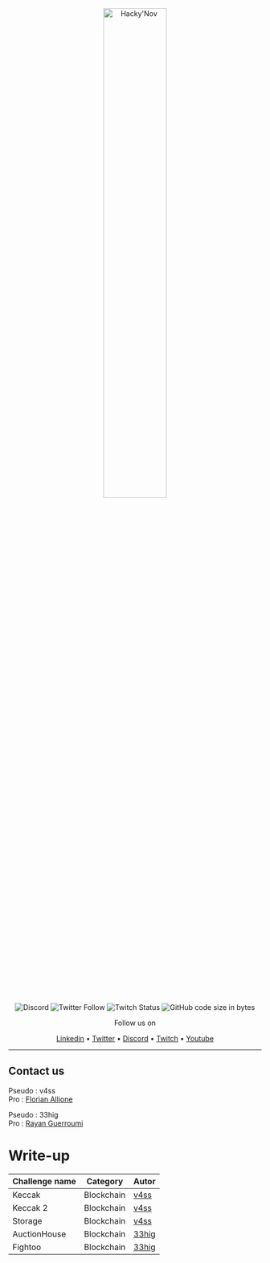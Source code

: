 <div align="center">
  <a href="https://hackynov.fr"><img src="https://i.imgur.com/XGJF8Xu.png" alt="Hacky'Nov" width="50%"></a>
  <br><br>
  
  ![Discord](https://img.shields.io/discord/897766049099956284?label=Discord&style=for-the-badge)
  ![Twitter Follow](https://img.shields.io/twitter/follow/HackyNov?color=%231d9bf0&label=Twitter&style=for-the-badge)
  ![Twitch Status](https://img.shields.io/twitch/status/hackynov?color=%23772ce8&style=for-the-badge)
  ![GitHub code size in bytes](https://img.shields.io/github/languages/code-size/Kur0n33k0/HackyNov_CTFD?color=green&label=size&style=for-the-badge)
  
  <p>Follow us on</p>
  <a href="https://www.linkedin.com/company/hacky-nov/">Linkedin</a>
  •
  <a href="https://twitter.com/HackyNov">Twitter</a>
  •
  <a href="https://discord.gg/JGue7PhV">Discord</a>
  •
  <a href="https://www.twitch.tv/hackynov">Twitch</a>
  •
  <a href="https://www.youtube.com/@Hackynov">Youtube</a>
</div>

---

## Contact us

Pseudo : v4ss<br/>
Pro : [Florian Allione](https://www.linkedin.com/in/florian-allione-40879817a/)

Pseudo : 33hig<br />
Pro : [Rayan Guerroumi](https://www.linkedin.com/in/rayan-guerroumi-303645193/)

# Write-up

| Challenge name | Category   | Autor                                                           |
| -------------- | ---------- | --------------------------------------------------------------- |
| Keccak         | Blockchain | [v4ss](https://www.linkedin.com/in/florian-allione-40879817a/)  |
| Keccak 2       | Blockchain | [v4ss](https://www.linkedin.com/in/florian-allione-40879817a/)  |
| Storage        | Blockchain | [v4ss](https://www.linkedin.com/in/florian-allione-40879817a/)  |
| AuctionHouse   | Blockchain | [33hig](https://www.linkedin.com/in/rayan-guerroumi-303645193/) |
| Fightoo        | Blockchain | [33hig](https://www.linkedin.com/in/rayan-guerroumi-303645193/) |
